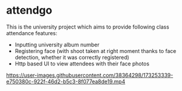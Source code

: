 # attendgo
This is the university project which aims to provide following class attendance features:
* Inputting university album number
* Registering face (with shoot taken at right moment thanks to face detection, whether it was correctly registered)
* Http based UI to view attendees with their face photos


https://user-images.githubusercontent.com/38364298/173253339-e750380c-922f-46d2-b5c3-8f077ea8de19.mp4
